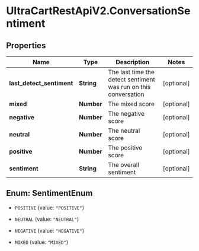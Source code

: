 # UltraCartRestApiV2.ConversationSentiment

## Properties

Name | Type | Description | Notes
------------ | ------------- | ------------- | -------------
**last_detect_sentiment** | **String** | The last time the detect sentiment was run on this conversation | [optional] 
**mixed** | **Number** | The mixed score | [optional] 
**negative** | **Number** | The negative score | [optional] 
**neutral** | **Number** | The neutral score | [optional] 
**positive** | **Number** | The positive score | [optional] 
**sentiment** | **String** | The overall sentiment | [optional] 



## Enum: SentimentEnum


* `POSITIVE` (value: `"POSITIVE"`)

* `NEUTRAL` (value: `"NEUTRAL"`)

* `NEGATIVE` (value: `"NEGATIVE"`)

* `MIXED` (value: `"MIXED"`)




